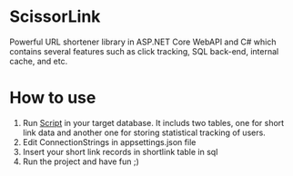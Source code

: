 # ScissorLink
Powerful URL shortener library in ASP.NET Core WebAPI and C# which contains several features such as click tracking, SQL back-end, internal cache, and etc.  

# How to use
1. Run [Script](Script.sql) in your target database. It includs two tables, one for short link data and another one for storing statistical tracking of users.
2. Edit ConnectionStrings in appsettings.json file
3. Insert your short link records in shortlink table in sql
4. Run the project and have fun ;)
